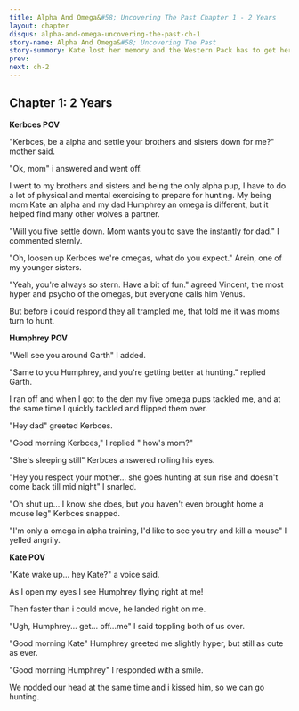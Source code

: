 ```yaml
---
title: Alpha And Omega&#58; Uncovering The Past Chapter 1 - 2 Years
layout: chapter
disqus: alpha-and-omega-uncovering-the-past-ch-1
story-name: Alpha And Omega&#58; Uncovering The Past
story-summory: Kate lost her memory and the Western Pack has to get her back but will she come back after she meets Caileb the old Southern Pack Leader?
prev: 
next: ch-2
---
```

## Chapter 1: 2 Years ##

**Kerbces POV**

"Kerbces, be a alpha and settle your brothers and sisters down for me?" mother said.

"Ok, mom" i answered and went off.

I went to my brothers and sisters and being the only alpha pup, I have to do a lot of physical and mental exercising to prepare for hunting. My being mom Kate an alpha and my dad Humphrey an omega is different, but it helped find many other wolves a partner.

"Will you five settle down. Mom wants you to save the instantly for dad." I commented sternly.

"Oh, loosen up Kerbces we're omegas, what do you expect." Arein, one of my younger sisters.

"Yeah, you're always so stern. Have a bit of fun." agreed Vincent, the most hyper and psycho of the omegas, but everyone calls him Venus.

But before i could respond they all trampled me, that told me it was moms turn to hunt.

**Humphrey POV**

"Well see you around Garth" I added.

"Same to you Humphrey, and you're getting better at hunting." replied Garth.

I ran off and when I got to the den my five omega pups tackled me, and at the same time I quickly tackled and flipped them over.

"Hey dad" greeted Kerbces.

"Good morning Kerbces," I replied " how's mom?"

"She's sleeping still" Kerbces answered rolling his eyes.

"Hey you respect your mother... she goes hunting at sun rise and doesn't come back till mid night" I snarled.

"Oh shut up... I know she does, but you haven't even brought home a mouse leg" Kerbces snapped.

"I'm only a omega in alpha training, I'd like to see you try and kill a mouse" I yelled angrily.

**Kate POV**

"Kate wake up... hey Kate?" a voice said.

As I open my eyes I see Humphrey flying right at me!

Then faster than i could move, he landed right on me.

"Ugh, Humphrey... get... off...me" I said toppling both of us over.

"Good morning Kate" Humphrey greeted me slightly hyper, but still as cute as ever.

"Good morning Humphrey" I responded with a smile.

We nodded our head at the same time and i kissed him, so we can go hunting.
